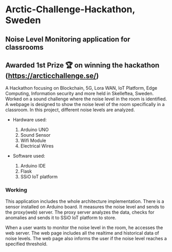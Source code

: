 # Arctic-Challenge-Hackathon, Sweden

## Noise Level Monitoring application for classrooms

## Awarded 1st Prize :trophy: on winning the hackathon  (https://arcticchallenge.se/)


A Hackathon focusing on Blockchain, 5G, Lora WAN, IoT Platform, Edge Computing, Information security and more held in Skelleftea, Sweden.  Worked on a sound challenge where the noise level in the room is identified. A webpage is designed to show the noise level of the room specifically in a classroom. In this project, different noise levels are analyzed. 

* Hardware used:
  1. Arduino UNO 
  2. Sound Sensor
  3. Wifi Module
  4. Electrical Wires 
  
 * Software used:
   1. Arduino IDE
   2. Flask
   3. SSiO IoT platform
     
   
   
### Working

This application includes the whole architecture implementation.
There is a sensor installed on Arduino board. It measures the noise level and sends to the proxy(web) server.
The proxy server analyzes the data, checks for anomalies and sends it to SSiO IoT platform to store.

When a user wants to monitor the noise level in the room, he accesses the web server.
The web page includes all the realtime and historical data of noise levels.
The web page also informs the user if the noise level reaches a specified threshold.




